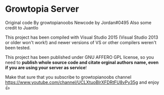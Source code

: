 # Growtopia Server
Original code By growtopianoobs
Newcode by Jordan#0495
Also some credit to  Juantlo

This project has been compiled with Visual Studio 2015 (Visual Studio 2013 or older won't work!) and newer versions of VS or other compilers weren't been tested.

This project has been published under GNU AFFERO GPL license, so you need to **publish whole source code and citate orginal authors name, even if you are using your server as service**!


Make that sure that you subscribe to growtopianoobs channel https://www.youtube.com/channel/UCLXtuoBlrXFDRtFU8vPy35g and enjoy :+1:
